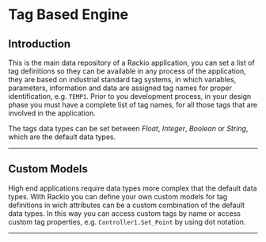 # Tag Based Engine

## Introduction

This is the main data repository of a Rackio application, you can set a list of tag definitions so they can be available in any process of the application, they are based on industrial standard tag systems, in which variables, parameters, information and data are assigned tag names for proper identification, e.g. `TEMP1`. Prior to you development process, in your design phase you must have a complete list of tag names, for all those tags that are involved in the application.

The tags data types can be set between *Float*, *Integer*, *Boolean* or *String*, which are the default data types. 

---

## Custom Models

High end applications require data types more complex that the default data types. With Rackio you can define your own custom models for tag definitions in wich attributes can be a custom combination of the default data types. In this way you can access custom tags by name or access custom tag properties, e.g. `Controller1.Set_Point` by using dot notation.

---